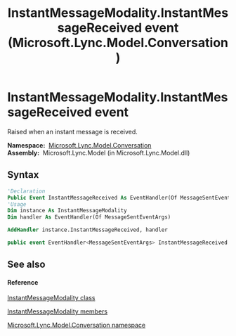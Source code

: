 ﻿---
title: InstantMessageModality.InstantMessageReceived event (Microsoft.Lync.Model.Conversation)
TOCTitle: InstantMessageReceived event
ms:assetid: E:Microsoft.Lync.Model.Conversation.InstantMessageModality.InstantMessageReceived_DI_3_UC_OCS14MrefLyncWPF
ms:mtpsurl: https://msdn.microsoft.com/en-us/library/microsoft.lync.model.conversation.instantmessagemodality.instantmessagereceived_di_3_uc_ocs14mreflyncwpf(v=office.15)
ms:contentKeyID: 48600529
ms.date: 07/28/2014
mtps_version: v=office.15
f1_keywords:
- Microsoft.Lync.Model.Conversation.InstantMessageModality.InstantMessageReceived
dev_langs:
- CSharp
- JScript
- VB
- other
---

# InstantMessageModality.InstantMessageReceived event

Raised when an instant message is received.

**Namespace:**  [Microsoft.Lync.Model.Conversation](microsoft-lync-model-conversation-namespace_2.md)  
**Assembly:**  Microsoft.Lync.Model (in Microsoft.Lync.Model.dll)

## Syntax

``` vb
'Declaration
Public Event InstantMessageReceived As EventHandler(Of MessageSentEventArgs)
'Usage
Dim instance As InstantMessageModality
Dim handler As EventHandler(Of MessageSentEventArgs)

AddHandler instance.InstantMessageReceived, handler
```

``` csharp
public event EventHandler<MessageSentEventArgs> InstantMessageReceived
```

## See also

#### Reference

[InstantMessageModality class](instantmessagemodality-class-microsoft-lync-model-conversation_2.md)

[InstantMessageModality members](instantmessagemodality-members-microsoft-lync-model-conversation_2.md)

[Microsoft.Lync.Model.Conversation namespace](microsoft-lync-model-conversation-namespace_2.md)

